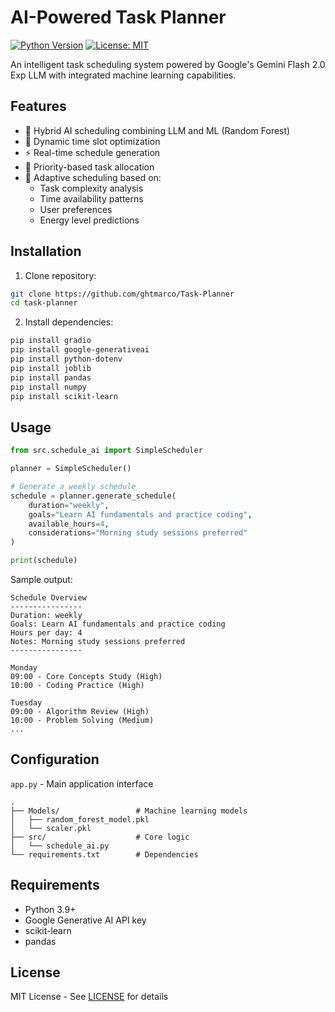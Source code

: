 # AI-Powered Task Planner

[![Python Version](https://img.shields.io/badge/python-3.9%2B-blue)](https://www.python.org/)
[![License: MIT](https://img.shields.io/badge/License-MIT-yellow.svg)](https://opensource.org/licenses/MIT)

An intelligent task scheduling system powered by Google's Gemini Flash 2.0 Exp LLM with integrated machine learning capabilities.

## Features

- 🧠 Hybrid AI scheduling combining LLM and ML (Random Forest)
- 📅 Dynamic time slot optimization
- ⚡ Real-time schedule generation
- 🎯 Priority-based task allocation
- 🔄 Adaptive scheduling based on:
  - Task complexity analysis
  - Time availability patterns
  - User preferences
  - Energy level predictions

## Installation

1. Clone repository:
```bash
git clone https://github.com/ghtmarco/Task-Planner
cd task-planner
```

2. Install dependencies:
```bash
pip install gradio
pip install google-generativeai
pip install python-dotenv
pip install joblib
pip install pandas
pip install numpy
pip install scikit-learn
```

## Usage

```python
from src.schedule_ai import SimpleScheduler

planner = SimpleScheduler()

# Generate a weekly schedule
schedule = planner.generate_schedule(
    duration="weekly",
    goals="Learn AI fundamentals and practice coding",
    available_hours=4,
    considerations="Morning study sessions preferred"
)

print(schedule)
```

Sample output:
```
Schedule Overview
----------------
Duration: weekly
Goals: Learn AI fundamentals and practice coding
Hours per day: 4
Notes: Morning study sessions preferred
----------------

Monday
09:00 - Core Concepts Study (High)
10:00 - Coding Practice (High)

Tuesday
09:00 - Algorithm Review (High)
10:00 - Problem Solving (Medium)
...
```

## Configuration

`app.py` - Main application interface
```
.
├── Models/                 # Machine learning models
│   ├── random_forest_model.pkl
│   └── scaler.pkl
├── src/                    # Core logic
│   └── schedule_ai.py
└── requirements.txt        # Dependencies
```

## Requirements

- Python 3.9+
- Google Generative AI API key
- scikit-learn
- pandas

## License

MIT License - See [LICENSE](LICENSE) for details
